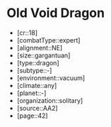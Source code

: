 
# Old Void Dragon

- [cr::18]
- [combatType::expert]
- [alignment::NE]
- [size::gargantuan]
- [type::dragon]
- [subtype::-]
- [environment::vacuum]
- [climate::any]
- [planet::-]
- [organization::solitary]
- [source::AA2]
- [page::42]
